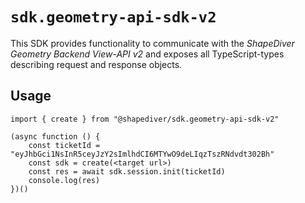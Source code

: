 # `sdk.geometry-api-sdk-v2`

This SDK provides functionality to communicate with the *ShapeDiver Geometry Backend View-API v2*
and exposes all TypeScript-types describing request and response objects.

## Usage

```
import { create } from "@shapediver/sdk.geometry-api-sdk-v2"

(async function () {
    const ticketId = "eyJhbGci1NsInR5ceyJzY2sImlhdCI6MTYwO9deLIqzTszRNdvdt302Bh"
    const sdk = create(<target url>)
    const res = await sdk.session.init(ticketId)
    console.log(res)
})()
```
